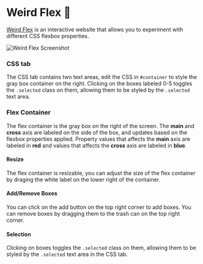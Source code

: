 # Weird Flex :muscle:
[Weird Flex]("https://spectralharp.github.io/weird-flex/") is an interactive website that allows you to experiment with different CSS flexbox properties.

![Weird Flex Screenshot]("/image/screenshot.png")

### CSS tab
The CSS tab contains two text areas, edit the CSS in `#container` to style the gray box container on the right. Clicking on the boxes labeled 0-5 toggles the `.selected` class on them, allowing them to be styled by the `.selected` text area.

### Flex Container
The flex container is the gray box on the right of the screen. The **main** and **cross** axis are labeled on the side of the box, and updates based on the flexbox properties applied. Property values that affects the **main** axis are labeled in **red** and values that affects the **cross** axis are labeled in **blue**.
          
#### Resize
The flex container is resizable, you can adjust the size of the flex container by draging the white label on the lower right of the container.

#### Add/Remove Boxes
You can click on the add button on the top right corner to add boxes. You can remove boxes by dragging them to the trash can on the top right corner.
          
#### Selection
Clicking on boxes toggles the `.selected` class on them, allowing them to be styled by the `.selected` text area in the CSS tab.
